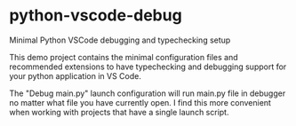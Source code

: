 # python-vscode-debug
Minimal Python VSCode debugging and typechecking setup

This demo project contains the minimal configuration files and recommended extensions to have typechecking and debugging support for your python application in VS Code.

The "Debug main.py" launch configuration will run main.py file in debugger no matter what file you have currently open. I find this more convenient when working with projects that have a single launch script.